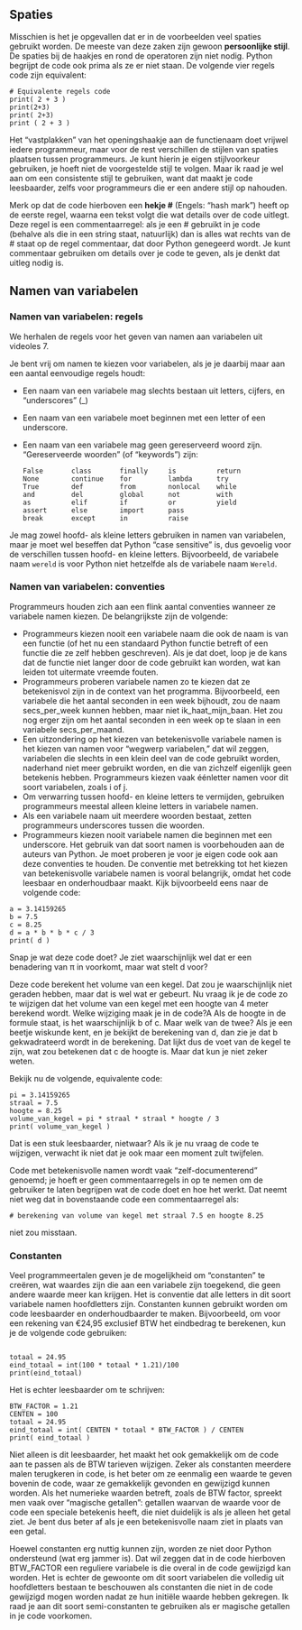 ## Spaties
Misschien is het je opgevallen dat er in de voorbeelden veel spaties gebruikt worden. De meeste van deze zaken zijn gewoon **persoonlijke stijl**. De spaties bij de haakjes en rond de operatoren zijn niet nodig. Python begrijpt de code ook prima als ze er niet staan. De volgende vier regels code zijn equivalent:

<pre><code># Equivalente regels code
print( 2 + 3 )
print(2+3)
print( 2+3)
print ( 2 + 3 )
</code></pre>

Het “vastplakken” van het openingshaakje aan de functienaam doet vrijwel iedere programmeur, maar voor de rest verschillen de stijlen van spaties plaatsen tussen programmeurs. Je kunt hierin je eigen stijlvoorkeur gebruiken, je hoeft niet de voorgestelde stijl te volgen. Maar ik raad je wel aan om een consistente stijl te gebruiken, want dat maakt je code leesbaarder, zelfs voor programmeurs die er een andere stijl op nahouden.

Merk op dat de code hierboven een **hekje #** (Engels: “hash mark”) heeft op de eerste regel, waarna een tekst volgt die wat details over de code uitlegt. Deze regel is een commentaarregel: als je een # gebruikt in je code (behalve als die in een string staat, natuurlijk) dan is alles wat rechts van de # staat op de regel commentaar, dat door Python genegeerd wordt. Je kunt commentaar gebruiken om details over je code te geven, als je denkt dat uitleg nodig is.

## Namen van variabelen
### Namen van variabelen: regels
We herhalen de regels voor het geven van namen aan variabelen uit videoles 7.

Je bent vrij om namen te kiezen voor variabelen, als je je daarbij maar aan een aantal eenvoudige regels houdt:

* Een naam van een variabele mag slechts bestaan uit letters, cijfers, en “underscores” (_)
* Een naam van een variabele moet beginnen met een letter of een underscore.
* Een naam van een variabele mag geen gereserveerd woord zijn. “Gereserveerde woorden” (of “keywords”) zijn:

  <pre><code>False       class       finally     is          return
  None        continue    for         lambda      try
  True        def         from        nonlocal    while 
  and         del         global      not         with
  as          elif        if          or          yield
  assert      else        import      pass
  break       except      in          raise
  </code></pre>

Je mag zowel hoofd- als kleine letters gebruiken in namen van variabelen, maar je moet wel beseffen dat Python “case sensitive” is, dus gevoelig voor de verschillen tussen hoofd- en kleine letters. Bijvoorbeeld, de variabele naam <code>wereld</code> is voor Python niet hetzelfde als de variabele naam <code>Wereld</code>.

### Namen van variabelen: conventies
Programmeurs houden zich aan een flink aantal conventies wanneer ze variabele namen kiezen. De belangrijkste zijn de volgende:

* Programmeurs kiezen nooit een variabele naam die ook de naam is van een functie (of het nu een standaard Python functie betreft of een functie die ze zelf hebben geschreven). Als je dat doet, loop je de kans dat de functie niet langer door de code gebruikt kan worden, wat kan leiden tot uitermate vreemde fouten.
* Programmeurs proberen variabele namen zo te kiezen dat ze betekenisvol zijn in de context van het programma. Bijvoorbeeld, een variabele die het aantal seconden in een week bijhoudt, zou de naam secs_per_week kunnen hebben, maar niet ik_haat_mijn_baan. Het zou nog erger zijn om het aantal seconden in een week op te slaan in een variabele secs_per_maand.
* Een uitzondering op het kiezen van betekenisvolle variabele namen is het kiezen van namen voor “wegwerp variabelen,” dat wil zeggen, variabelen die slechts in een klein deel van de code gebruikt worden, naderhand niet meer gebruikt worden, en die van zichzelf eigenlijk geen betekenis hebben. Programmeurs kiezen vaak éénletter namen voor dit soort variabelen, zoals i of j.
* Om verwarring tussen hoofd- en kleine letters te vermijden, gebruiken programmeurs meestal alleen kleine letters in variabele namen.
* Als een variabele naam uit meerdere woorden bestaat, zetten programmeurs underscores tussen die woorden.
* Programmeurs kiezen nooit variabele namen die beginnen met een underscore. Het gebruik van dat soort namen is voorbehouden aan de auteurs van Python.
Je moet proberen je voor je eigen code ook aan deze conventies te houden. De conventie met betrekking tot het kiezen van betekenisvolle variabele namen is vooral belangrijk, omdat het code leesbaar en onderhoudbaar maakt. Kijk bijvoorbeeld eens naar de volgende code:

<pre><code>a = 3.14159265
b = 7.5
c = 8.25
d = a * b * b * c / 3
print( d )
</code></pre>
Snap je wat deze code doet? Je ziet waarschijnlijk wel dat er een benadering van π in voorkomt, maar wat stelt d voor?

Deze code berekent het volume van een kegel. Dat zou je waarschijnlijk niet geraden hebben, maar dat is wel wat er gebeurt. Nu vraag ik je de code zo te wijzigen dat het volume van een kegel met een hoogte van 4 meter berekend wordt. Welke wijziging maak je in de code?A Als de hoogte in de formule staat, is het waarschijnlijk b of c. Maar welk van de twee? Als je een beetje wiskunde kent, en je bekijkt de berekening van d, dan zie je dat b gekwadrateerd wordt in de berekening. Dat lijkt dus de voet van de kegel te zijn, wat zou betekenen dat c de hoogte is. Maar dat kun je niet zeker weten.

Bekijk nu de volgende, equivalente code:

<pre><code>pi = 3.14159265
straal = 7.5
hoogte = 8.25
volume_van_kegel = pi * straal * straal * hoogte / 3
print( volume_van_kegel )
</code></pre>

Dat is een stuk leesbaarder, nietwaar? Als ik je nu vraag de code te wijzigen, verwacht ik niet dat je ook maar een moment zult twijfelen.

Code met betekenisvolle namen wordt vaak “zelf-documenterend” genoemd; je hoeft er geen commentaarregels in op te nemen om de gebruiker te laten begrijpen wat de code doet en hoe het werkt. Dat neemt niet weg dat in bovenstaande code een commentaarregel als:

<pre><code># berekening van volume van kegel met straal 7.5 en hoogte 8.25</code></pre>

niet zou misstaan.

### Constanten
Veel programmeertalen geven je de mogelijkheid om “constanten” te creëren, wat waardes zijn die aan een variabele zijn toegekend, die geen andere waarde meer kan krijgen. Het is conventie dat alle letters in dit soort variabele namen hoofdletters zijn. Constanten kunnen gebruikt worden om code leesbaarder en onderhoudbaarder te maken. Bijvoorbeeld, om voor een rekening van €24,95 exclusief BTW het eindbedrag te berekenen, kun je de volgende code gebruiken:

<pre><code>
totaal = 24.95
eind_totaal = int(100 * totaal * 1.21)/100
print(eind_totaal)
</code></pre>

Het is echter leesbaarder om te schrijven:

<pre><code>BTW_FACTOR = 1.21
CENTEN = 100
totaal = 24.95
eind_totaal = int( CENTEN * totaal * BTW_FACTOR ) / CENTEN
print( eind_totaal )
</code></pre>

Niet alleen is dit leesbaarder, het maakt het ook gemakkelijk om de code aan te passen als de BTW tarieven wijzigen. Zeker als constanten meerdere malen terugkeren in code, is het beter om ze eenmalig een waarde te geven bovenin de code, waar ze gemakkelijk gevonden en gewijzigd kunnen worden. Als het numerieke waarden betreft, zoals de BTW factor, spreekt men vaak over “magische getallen”: getallen waarvan de waarde voor de code een speciale betekenis heeft, die niet duidelijk is als je alleen het getal ziet. Je bent dus beter af als je een betekenisvolle naam ziet in plaats van een getal.

Hoewel constanten erg nuttig kunnen zijn, worden ze niet door Python ondersteund (wat erg jammer is). Dat wil zeggen dat in de code hierboven BTW_FACTOR een reguliere variabele is die overal in de code gewijzigd kan worden. Het is echter de gewoonte om dit soort variabelen die volledig uit hoofdletters bestaan te beschouwen als constanten die niet in de code gewijzigd mogen worden nadat ze hun initiële waarde hebben gekregen. Ik raad je aan dit soort semi-constanten te gebruiken als er magische getallen in je code voorkomen.

